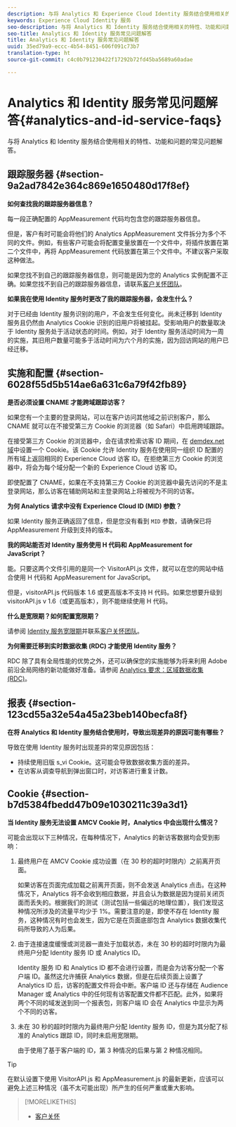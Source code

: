 ```yaml
---
description: 与将 Analytics 和 Experience Cloud Identity 服务结合使用相关的特性、功能和问题的常见问题解答。
keywords: Experience Cloud Identity 服务
seo-description: 与将 Analytics 和 Identity 服务结合使用相关的特性、功能和问题的常见问题解答。
seo-title: Analytics 和 Identity 服务常见问题解答
title: Analytics 和 Identity 服务常见问题解答
uuid: 35ed79a9-eccc-4b54-8451-606f091c73b7
translation-type: ht
source-git-commit: c4c0b791230422f17292b72fd45ba5689a60adae

---
```



# Analytics 和 Identity 服务常见问题解答{#analytics-and-id-service-faqs}

与将 Analytics 和 Identity 服务结合使用相关的特性、功能和问题的常见问题解答。

## 跟踪服务器 {#section-9a2ad7842e364c869e1650480d17f8ef}

**如何查找我的跟踪服务器信息？**

每一段正确配置的 AppMeasurement 代码均包含您的跟踪服务器信息。

但是，客户有时可能会将他们的 Analytics AppMeasurement 文件拆分为多个不同的文件。例如，有些客户可能会将配置变量放置在一个文件中，将插件放置在第二个文件中，再将 AppMeasurement 代码放置在第三个文件中。不建议客户采取这种做法。

如果您找不到自己的跟踪服务器信息，则可能是因为您的 Analytics 实例配置不正确。如果您找不到自己的跟踪服务器信息，请联系[客户关怀团队](https://helpx.adobe.com/cn/marketing-cloud/contact-support.html)。

**如果我在使用 Identity 服务时更改了我的跟踪服务器，会发生什么？**

对于已经由 Identity 服务识别的用户，不会发生任何变化。尚未迁移到 Identity 服务且仍然由 Analytics Cookie 识别的旧用户将被挂起。受影响用户的数量取决于 Identity 服务处于活动状态的时间。例如，对于 Identity 服务活动时间为一周的实施，其旧用户数量可能多于活动时间为六个月的实施，因为回访网站的用户已经迁移。

## 实施和配置 {#section-6028f55d5b514ae6a631c6a79f42fb89}

**是否必须设置 CNAME 才能跨域跟踪访客？**

如果您有一个主要的登录网站，可以在客户访问其他域之前识别客户，那么 CNAME 就可以在不接受第三方 Cookie 的浏览器（如 Safari）中启用跨域跟踪。

在接受第三方 Cookie 的浏览器中，会在请求检索访客 ID 期间，在 [demdex.net 域](https://marketing.adobe.com/resources/help/en_US/aam/demdex-calls.html)中设置一个 Cookie。该 Cookie 允许 Identity 服务在使用同一组织 ID 配置的所有域上返回相同的 Experience Cloud 访客 ID。在拒绝第三方 Cookie 的浏览器中，将会为每个域分配一个新的 Experience Cloud 访客 ID。

即使配置了 CNAME，如果在不支持第三方 Cookie 的浏览器中最先访问的不是主登录网站，那么访客在辅助网站和主登录网站上将被视为不同的访客。

**为何 Analytics 请求中没有 Experience Cloud ID (MID) 参数？**

如果 Identity 服务正确返回了信息，但是您没有看到 `MID` 参数，请确保已将 AppMeasurement 升级到支持的版本。

**我的网站能否对 Identity 服务使用 H 代码和 AppMeasurement for JavaScript？**

能。只要这两个文件引用的是同一个 VisitorAPI.js 文件，就可以在您的网站中结合使用 H 代码和 AppMeasurement for JavaScript。

但是，visitorAPI.js 代码版本 1.6 或更高版本不支持 H 代码。如果您想要升级到 visitorAPI.js v 1.6（或更高版本），则不能继续使用 H 代码。

**什么是宽限期？如何配置宽限期？**

请参阅 [Identity 服务宽限期](../reference/analytics-reference/grace-period.md)并联系[客户关怀团队](https://helpx.adobe.com/cn/marketing-cloud/contact-support.html)。

**为何需要迁移到实时数据收集 (RDC) 才能使用 Identity 服务？**

RDC 除了具有全局性能的优势之外，还可以确保您的实施能够为将来利用 Adobe 前沿全局网络的新功能做好准备。请参阅 [Analytics 要求：区域数据收集 (RDC)](../reference/requirements.md#section-7d04bb013bc84a25bae3b148bc0ca25f)。

## 报表 {#section-123cd55a32e54a45a23beb140becfa8f}

**在将 Analytics 和 Identity 服务结合使用时，导致出现差异的原因可能有哪些？**

导致在使用 Identity 服务时出现差异的常见原因包括：

* 持续使用旧版 s_vi Cookie。这可能会导致数据收集方面的差异。
* 在访客从调查导航到弹出窗口时，对访客进行重复计数。

## Cookie {#section-b7d5384fbedd47b09e1030211c39a3d1}

**当 Identity 服务无法设置 AMCV Cookie 时，Analytics 中会出现什么情况？**

可能会出现以下三种情况，在每种情况下，Analytics 的新访客数据均会受到影响：

1. 最终用户在 AMCV Cookie 成功设置（在 30 秒的超时时限内）之前离开页面。

   如果访客在页面完成加载之前离开页面，则不会发送 Analytics 点击。在这种情况下，Analytics 将不会收到相应数据，并且会认为数据是因为提前关闭页面而丢失的。根据我们的测试（测试包括一些偏远的地理位置），我们发现这种情况所涉及的流量平均少于 1%。需要注意的是，即使不存在 Identity 服务，这种情况有时也会发生，因为它是在页面底部包含 Analytics 数据收集代码所导致的人为后果。

1. 由于连接速度缓慢或浏览器一直处于加载状态，未在 30 秒的超时时限内为最终用户分配 Identity 服务 ID 或 Analytics ID。

   Identity 服务 ID 和 Analytics ID 都不会进行设置，而是会为访客分配一个客户端 ID。虽然这允许捕获 Analytics 数据，但是在后续页面上设置了 Analytics ID 后，访客的配置文件将会中断。客户端 ID 还与存储在 Audience Manager 或 Analytics 中的任何现有访客配置文件都不匹配。此外，如果将两个不同的域发送到同一个报表包，则客户端 ID 会在 Analytics 中显示为两个不同的访客。

1. 未在 30 秒的超时时限内为最终用户分配 Identity 服务 ID，但是为其分配了标准的 Analytics 跟踪 ID，同时未启用宽限期。

   由于使用了基于客户端的 ID，第 3 种情况的后果与第 2 种情况相同。

>[!TIP]
>
>在默认设置下使用 VisitorAPI.js 和 AppMeasurement.js 的最新更新，应该可以避免上述三种情况（虽不太可能出现）所产生的任何严重或重大影响。

>[!MORELIKETHIS]
>
>* [客户关怀](https://helpx.adobe.com/cn/marketing-cloud/contact-support.html)

